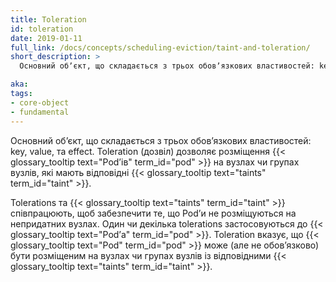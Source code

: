```yaml
---
title: Toleration
id: toleration
date: 2019-01-11
full_link: /docs/concepts/scheduling-eviction/taint-and-toleration/
short_description: >
  Основний обʼєкт, що складається з трьох обовʼязкових властивостей: key, value, та effect. Toleration (дозвіл) дозволяє розміщення Podʼів на вузлах чи групах вузлів, які мають відповідні {{< glossary_tooltip text="taints" term_id="taint" >}}.

aka:
tags:
- core-object
- fundamental
---
```


Основний обʼєкт, що складається з трьох обовʼязкових властивостей: key, value, та effect. Toleration (дозвіл) дозволяє розміщення {{< glossary_tooltip text="Podʼів" term_id="pod" >}} на вузлах чи групах вузлів, які мають відповідні {{< glossary_tooltip text="taints" term_id="taint" >}}.

<!--more-->

Tolerations та {{< glossary_tooltip text="taints" term_id="taint" >}} співпрацюють, щоб забезпечити те, що Podʼи не розміщуються на непридатних вузлах. Один чи декілька tolerations застосовуються до {{< glossary_tooltip text="Podʼа" term_id="pod" >}}. Toleration вказує, що {{< glossary_tooltip text="Pod" term_id="pod" >}} може (але не обовʼязково) бути розміщеним на вузлах чи групах вузлів із відповідними {{< glossary_tooltip text="taints" term_id="taint" >}}.
